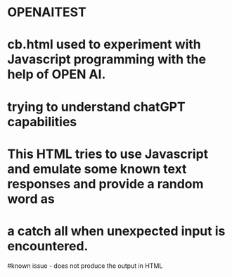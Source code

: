 # OPENAITEST

# cb.html used to experiment with Javascript programming with the help of OPEN AI.

# trying to understand chatGPT capabilities

# This HTML tries to use Javascript and emulate some known text responses and provide a random word as

# a catch all when unexpected input is encountered.

#known issue - does not produce the output in HTML
